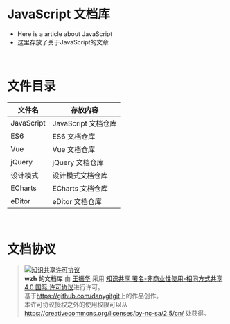 JavaScript 文档库
===

* Here is a article about JavaScript 
* 这里存放了关于JavaScript的文章

<br>

# 文件目录
| 文件名             | 存放内容                          |
| ------------------ | --------------------------------- |
| JavaScript        | JavaScript 文档仓库                       |
| ES6       | ES6 文档仓库                      |
| Vue | Vue 文档仓库                |
| jQuery    | jQuery 文档仓库                      |
| 设计模式   | 设计模式文档仓库 |
| ECharts|ECharts 文档仓库|
| eDitor|eDitor 文档仓库|


<br>

# 文档协议 
> <a rel="license" href="http://creativecommons.org/licenses/by-nc-sa/4.0/"><img alt="知识共享许可协议" style="border-width:0" src="https://i.creativecommons.org/l/by-nc-sa/4.0/88x31.png" /></a><br /><a xmlns:dct="http://purl.org/dc/terms/" property="dct:title">**wzh** 的文档库</a> 由 <a xmlns:cc="http://creativecommons.org/ns#" href="wzh" property="cc:attributionName" rel="cc:attributionURL">王振华</a> 采用 <a rel="license" href="http://creativecommons.org/licenses/by-nc-sa/4.0/">知识共享 署名-非商业性使用-相同方式共享 4.0 国际 许可协议</a>进行许可。<br />基于<a xmlns:dct="http://purl.org/dc/terms/" href="https://github.com/danygitgit" rel="dct:source">https://github.com/danygitgit</a>上的作品创作。<br />本许可协议授权之外的使用权限可以从 <a xmlns:cc="http://creativecommons.org/ns#" href="https://creativecommons.org/licenses/by-nc-sa/2.5/cn/" rel="cc:morePermissions">https://creativecommons.org/licenses/by-nc-sa/2.5/cn/</a> 处获得。